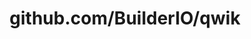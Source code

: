 ---
layout: post
title: github.com/BuilderIO/qwik
categories: link
tags: [انگلیسی, گیت‌هاب, برنامه‌نویسی]
---